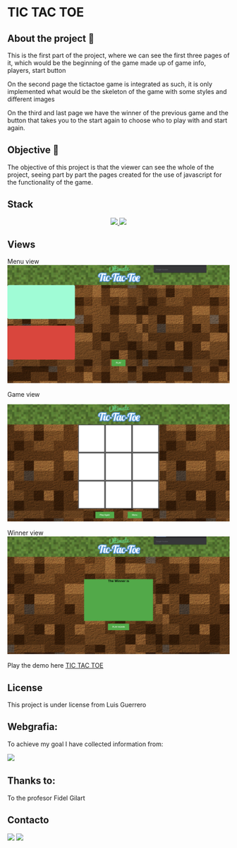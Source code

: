 # TIC TAC TOE



## About the project 🔎
This is the first part of the project, where we can see the first three pages of it, which would be the beginning of the game made up of game info, players, start button

On the second page the tictactoe game is integrated as such, it is only implemented what would be the skeleton of the game with some styles and different images

On the third and last page we have the winner of the previous game and the button that takes you to the start again to choose who to play with and start again.

## Objective 🎯
The objective of this project is that the viewer can see the whole of the project, seeing part by part the pages created for the use of javascript for the functionality of the game.
  

## Stack
<div align="center">
<a href="https://developer.mozilla.org/es/docs/Glossary/HTML5">
    <img src= "https://img.shields.io/badge/HTML5-E34F26?style=for-the-badge&logo=html5&logoColor=white"/>
</a>
<a href="https://developer.mozilla.org/es/docs/Web/CSS">
    <img src= "https://img.shields.io/badge/CSS3-1572B6?style=for-the-badge&logo=css3&logoColor=white"/>
</a>

 </div>


## Views
Menu view
<img src="./img/menuview.png">

Game view

<img src="./img/gameview.png"> 

Winner view
<img src="./img/winnerview.png">




Play the demo here <a href="https://luisroquett.github.io/tictactoe/">TIC TAC TOE</a>




## License
This project is under license from Luis Guerrero

## Webgrafia:
To achieve my goal I have collected information from:

<a href = "luisguerreroroquett@gmail.com"><img src="https://img.shields.io/badge/Google_chrome-4285F4?style=for-the-badge&logo=Google-chrome&logoColor=white" target="_blank"></a>



## Thanks to:

To the profesor Fidel Gilart

## Contacto

<a href = "luisguerreroroquett@gmail.com"><img src="https://img.shields.io/badge/Gmail-C6362C?style=for-the-badge&logo=gmail&logoColor=white" target="_blank"></a>
<a href="https://www.linkedin.com/in/linkedinUser/" target="_blank"><img src="https://img.shields.io/badge/-LinkedIn-%230077B5?style=for-the-badge&logo=linkedin&logoColor=white" target="_blank"></a> 
